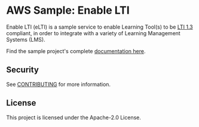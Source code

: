 # AWS Sample: Enable LTI

Enable LTI (eLTI) is a sample service to enable Learning Tool(s) to be [LTI 1.3](https://www.imsglobal.org/spec/lti/v1p3) compliant, in order to integrate with a variety of Learning Management Systems (LMS).

Find the sample project's complete [documentation here](https://aws-samples.github.io/enable-lti).

## Security

See [CONTRIBUTING](CONTRIBUTING.md#security-issue-notifications) for more information.

## License

This project is licensed under the Apache-2.0 License.
